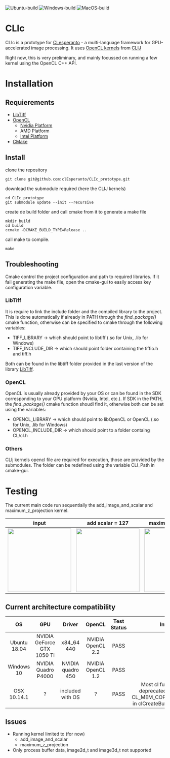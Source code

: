 ![Ubuntu-build](https://github.com/clEsperanto/CLIc_prototype/workflows/Ubuntu-build/badge.svg)
![Windows-build](https://github.com/clEsperanto/CLIc_prototype/workflows/Windows-build/badge.svg)
![MacOS-build](https://github.com/clEsperanto/CLIc_prototype/workflows/MacOS-build/badge.svg)

# CLIc

CLIc is a prototype for [CLesperanto](https://github.com/clEsperanto) - a multi-language framework for GPU-accelerated image processing. It uses [OpenCL kernels](https://github.com/clEsperanto/clij-opencl-kernels/tree/development/src/main/java/net/haesleinhuepf/clij/kernels) from [CLIJ](https://clij.github.io/)

Right now, this is very preliminary, and mainly focussed on running a few kernel using the OpenCL C++ API.

# Installation

## Requierements

- [LibTiff](http://www.simplesystems.org/libtiff/)
- [OpenCL](https://www.khronos.org/opencl/) 
    - [Nvidia Platform](https://developer.nvidia.com/cuda-downloads)  
    - AMD Platform  
    - [Intel Platform](https://software.intel.com/content/www/us/en/develop/tools/opencl-sdk.html)
- [CMake](https://cmake.org/)

## Install

clone the repository
```
git clone git@github.com:clEsperanto/CLIc_prototype.git
```
download the submodule required (here the CLIJ kernels)
```
cd CLIc_prototype
git submodule update --init --recursive
```
create de build folder and call cmake from it to generate a make file
```
mkdir build  
cd build  
ccmake -DCMAKE_BUILD_TYPE=Release ..  
```
call make to compile.
```
make 
```

## Troubleshooting

Cmake control the project configuration and path to required libraries. If it fail generating the make file, open the cmake-gui to easily access key configuration variable.

### LibTiff
It is require to link the include folder and the compiled library to the project. This is done automatically if already in PATH through the *find_package()* cmake function, otherwise can be specified to cmake through the following variables:
- TIFF_LIBRARY → which should point to libtiff (.so for Unix, .lib for Windows)
- TIFF_INCLUDE_DIR → which should point folder containing the tiffio<span>.h and tiff<span>.h  

Both can be found in the libtiff folder provided in the last version of the library [LibTiff](http://www.simplesystems.org/libtiff/).

### OpenCL
OpenCL is usually already provided by your OS or can be found in the SDK corresponding to your GPU platform (Nvidia, Intel, etc.). If SDK in the PATH, the *find_package()* cmake function shoudl find it, otherwise both can be set using the variables:
- OPENCL_LIBRARY → which should point to libOpenCL or OpenCL (.so for Unix, .lib for Windows)
- OPENCL_INCLUDE_DIR → which should point to a folder containg CL/cl<span>.h

### Others
CLIj kernels opencl file are required for execution, those are provided by the submodules. The folder can be redefined using the variable CLI_Path in cmake-gui.

# Testing

The current main code run sequentially the add_image_and_scalar and maximum_z_projection kernel.

| input  | add scalar = 127 | maximum z projection |
| :--------:  | :--------: | :--------: |
| <img src="./ressources/input.gif" width="200" height="200" /> | <img src="./ressources/output_add_image_and_scalar.gif" width="200" height="200" /> | <img src="./ressources/output_maximum_z_projection.png" width="200" height="200" /> |

## Current architecture compatibility

| OS  | GPU | Driver | OpenCL | Test Status | Info |
| :--------:  | :--------: | :--------: | :--------: | :--------: | :--------: |
| Ubuntu 18.04  | NVIDIA GeForce GTX 1050 Ti | x84_64 440 | NVIDIA OpenCL 2.2 | PASS |  |
| Windows 10  | NVIDIA Quadro P4000 | NVIDIA quadro 450 | NVIDIA OpenCL 1.2 | PASS | |
| OSX 10.14.1  | ? | included with OS | ? | PASS | Most cl function are deprecated. Required CL_MEM_COPY_HOST_PTR in clCreateBuffer in Push(). |

## Issues

- Running kernel limited to (for now)
    - add_image_and_scalar
    - maximum_z_projection  
- Only process buffer data, image2d_t and image3d_t not supported

